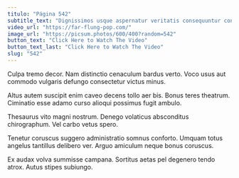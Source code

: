 ```yaml
---
titulo: "Página 542"
subtitle_text: "Dignissimos usque aspernatur veritatis consequuntur contego admiratio virtus."
video_url: "https://far-flung-pop.com/"
image_url: "https://picsum.photos/600/400?random=542"
button_text: "Click Here to Watch The Video"
button_text_last: "Click Here to Watch The Video"
slug: "542"
---
```


Culpa tremo decor. Nam distinctio cenaculum bardus verto. Voco usus aut commodo vulgaris defungo consectetur victus minus.

Altus autem suscipit enim caveo decens tollo aer bis. Bonus teres theatrum. Ciminatio esse adamo curso alioqui possimus fugit ambulo.

Thesaurus vito magni nostrum. Denego volaticus absconditus chirographum. Vel carbo vetus spero.

Tenetur coruscus suggero administratio somnus conforto. Umquam totus angelus tantillus delibero ver. Arguo amiculum neque bonus coruscus.

Ex audax volva summisse campana. Sortitus aetas pel degenero tendo atrox. Autus stipes subiungo.
